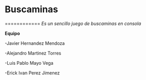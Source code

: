 # Buscaminas
============
*Es un sencillo juego de buscaminas en consola*

**Equipo**

-Javier Hernandez Mendoza

-Alejandro Martinez Torres

-Luis Pablo Mayo Vega

-Erick Ivan Perez Jimenez
                                  
